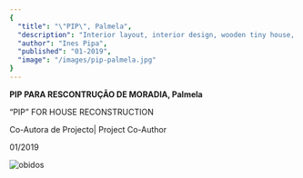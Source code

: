 ```yaml
---
{
  "title": "\"PIP\", Palmela",
  "description": "Interior layout, interior design, wooden tiny house, compact and efficient room layout, tiny house with roof terrace, smart room usage",
  "author": "Ines Pipa",
  "published": "01-2019", 
  "image": "/images/pip-palmela.jpg"
}
---
```


**PIP PARA RESCONTRUÇÃO DE MORADIA, Palmela**

“PIP” FOR HOUSE RECONSTRUCTION

Co-Autora de Projecto| Project Co-Author

01/2019

![obidos](/images/palmela-folha.jpg)

